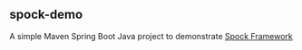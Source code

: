 ## spock-demo

A simple Maven Spring Boot Java project to demonstrate [Spock Framework](https://spockframework.org/spock/docs/2.2/spock_primer.html)
